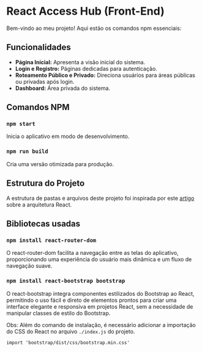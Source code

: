# React Access Hub (Front-End)

Bem-vindo ao meu projeto! Aqui estão os comandos npm essenciais:

## Funcionalidades

- **Página Inicial:** Apresenta a visão inicial do sistema.
- **Login e Registro:** Páginas dedicadas para autenticação.
- **Roteamento Público e Privado:** Direciona usuários para áreas públicas ou privadas após login.
- **Dashboard:** Área privada do sistema.

## Comandos NPM

### `npm start`

Inicia o aplicativo em modo de desenvolvimento.

### `npm run build`

Cria uma versão otimizada para produção.

## Estrutura do Projeto

A estrutura de pastas e arquivos deste projeto foi inspirada por este [artigo](https://dev.to/telles/tips-estruturando-as-camadas-de-uma-arquitetura-react-36bp) sobre a arquitetura React.

## Bibliotecas usadas

### `npm install react-router-dom`

O react-router-dom facilita a navegação entre as telas do aplicativo, proporcionando uma experiência do usuário mais dinâmica e um fluxo de navegação suave.

### `npm install react-bootstrap bootstrap`

O react-bootstrap integra componentes estilizados do Bootstrap ao React, permitindo o uso fácil e direto de elementos prontos para criar uma interface elegante e responsiva em projetos React, sem a necessidade de manipular classes de estilo do Bootstrap.

Obs: Além do comando de instalação, é necessário adicionar a importação do CSS do React no arquivo `./index.js` do projeto.

`import 'bootstrap/dist/css/bootstrap.min.css'`
